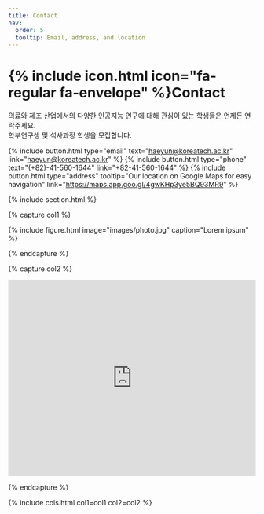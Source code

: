 ```yaml
---
title: Contact
nav:
  order: 5
  tooltip: Email, address, and location
---
```


# {% include icon.html icon="fa-regular fa-envelope" %}Contact

의료와 제조 산업에서의 다양한 인공지능 연구에 대해 관심이 있는 학생들은 언제든 연락주세요.   
학부연구생 및 석사과정 학생을 모집합니다.

{%
  include button.html
  type="email"
  text="haeyun@koreatech.ac.kr"
  link="haeyun@koreatech.ac.kr"
%}
{%
  include button.html
  type="phone"
  text="(+82)-41-560-1644"
  link="+82-41-560-1644"
%}
{%
  include button.html
  type="address"
  tooltip="Our location on Google Maps for easy navigation"
  link="https://maps.app.goo.gl/4gwKHp3ye5BQ93MR9"
%}

{% include section.html %}

{% capture col1 %}

{%
  include figure.html
  image="images/photo.jpg"
  caption="Lorem ipsum"
%}

{% endcapture %}

{% capture col2 %}

<div style="width:100%; height:400px;">
  <iframe 
    src="https://naver.me/5NdiHZZR" 
    width="100%" 
    height="400" 
    frameborder="0" 
    allowfullscreen="">
  </iframe>
</div>

{% endcapture %}

{% include cols.html col1=col1 col2=col2 %}

